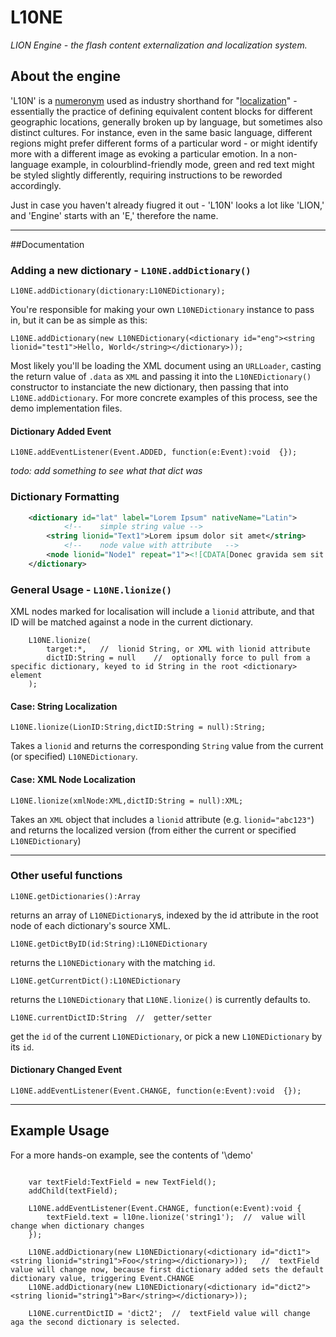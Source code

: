 # L10NE

*LION Engine - the flash content externalization and localization system.*

## About the engine

'L10N' is a [numeronym](http://en.wikipedia.org/wiki/Numeronym) used as industry shorthand for "[localization](http://en.wikipedia.org/wiki/Language_localisation)" - essentially the practice of defining equivalent content blocks for different geographic locations, generally broken up by language, but sometimes also distinct cultures. For instance, even in the same basic language, different regions might prefer different forms of a particular word - or might identify more with a different image as evoking a particular emotion. In a non-language example, in colourblind-friendly mode, green and red text might be styled slightly differently, requiring instructions to be reworded accordingly.

Just in case you haven't already fiugred it out - 'L10N' looks a lot like 'LION,' and 'Engine' starts with an 'E,' therefore the name.

---

##Documentation

### Adding a new dictionary - `L10NE.addDictionary()`

```as3
L10NE.addDictionary(dictionary:L10NEDictionary);
```

You're responsible for making your own `L10NEDictionary` instance to pass in, but it can be as simple as this:

```as3
L10NE.addDictionary(new L10NEDictionary(<dictionary id="eng"><string lionid="test1">Hello, World</string></dictionary>));
```

Most likely you'll be loading the XML document using an `URLLoader`, casting the return value of `.data`  as `XML` and passing it into the `L10NEDictionary()` constructor to instanciate the new dictionary, then passing that into `L10NE.addDictionary`. For more concrete examples of this process, see the demo implementation files.

#### Dictionary Added Event

```as3
L10NE.addEventListener(Event.ADDED, function(e:Event):void  {});
```

*todo: add something to see what that dict was*

### Dictionary Formatting

```xml
    <dictionary id="lat" label="Lorem Ipsum" nativeName="Latin">
            <!--    simple string value -->
    	<string lionid="Text1">Lorem ipsum dolor sit amet</string>
    	    <!--    node value with attribute   -->
    	<node lionid="Node1" repeat="1"><![CDATA[Donec gravida sem sit amet congue lobortis]]></node>
    </dictionary>
```

### General Usage - `L10NE.lionize()`

XML nodes marked for localisation will include a `lionid` attribute, and that ID will be matched against a node in the current dictionary.

```as3
    L10NE.lionize(
    	target:*,	//	lionid String, or XML with lionid attribute
    	dictID:String = null	//	optionally force to pull from a specific dictionary, keyed to id String in the root <dictionary> element
    );
```

#### Case: String Localization

```as3
L10NE.lionize(LionID:String,dictID:String = null):String;
```

Takes a `lionid` and returns the corresponding `String` value from the current (or specified) `L10NEDictionary`.

#### Case: XML Node Localization

```as3
L10NE.lionize(xmlNode:XML,dictID:String = null):XML;
```

Takes an `XML` object that includes a `lionid` attribute (e.g. `lionid="abc123"`) and returns the localized version (from either the current or specified `L10NEDictionary`)

---

### Other useful functions

```as3
L10NE.getDictionaries():Array
```

returns an array of `L10NEDictionary`s, indexed by the id attribute in the root node of each dictionary's source XML.

```as3
L10NE.getDictByID(id:String):L10NEDictionary
```

returns the `L10NEDictionary` with the matching `id`.

```as3
L10NE.getCurrentDict():L10NEDictionary
```

returns the `L10NEDictionary` that `L10NE.lionize()` is currently defaults to.

```as3
L10NE.currentDictID:String  //  getter/setter
```

get the `id` of the current `L10NEDictionary`, or pick a new `L10NEDictionary` by its `id`.

#### Dictionary Changed Event

```as3
L10NE.addEventListener(Event.CHANGE, function(e:Event):void  {});
```

---

## Example Usage

For a more hands-on example, see the contents of '\demo'

```as3

    var textField:TextField = new TextField();
    addChild(textField);

    L10NE.addEventListener(Event.CHANGE, function(e:Event):void	{
        textField.text = l10ne.lionize('string1');  //  value will change when dictionary changes
    });
    
    L10NE.addDictionary(new L10NEDictionary(<dictionary id="dict1"><string lionid="string1">Foo</string></dictionary>));   //  textField value will change now, because first dictionary added sets the default dictionary value, triggering Event.CHANGE
    L10NE.addDictionary(new L10NEDictionary(<dictionary id="dict2"><string lionid="string1">Bar</string></dictionary>));
    
    L10NE.currentDictID = 'dict2';  //  textField value will change aga the second dictionary is selected.
```
